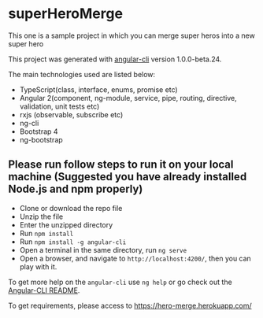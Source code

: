 # superHeroMerge
This one is a sample project in which you can merge super heros into a new super hero

This project was generated with [angular-cli](https://github.com/angular/angular-cli) version 1.0.0-beta.24.

The main technologies used are listed below:
* TypeScript(class, interface, enums, promise etc)
* Angular 2(component, ng-module, service, pipe, routing, directive, validation, unit tests etc)
* rxjs (observable, subscribe etc)
* ng-cli
* Bootstrap 4
* ng-bootstrap

## Please run follow steps to run it on your local machine (Suggested you have already installed Node.js and npm properly)
* Clone or download the repo file
* Unzip the file
* Enter the unzipped directory
* Run `npm install`
* Run `npm install -g angular-cli`
* Open a terminal in the same directory, run `ng serve`
* Open a browser, and navigate to `http://localhost:4200/`, then you can play with it.

To get more help on the `angular-cli` use `ng help` or go check out the [Angular-CLI README](https://github.com/angular/angular-cli/blob/master/README.md).

To get requirements, please access to https://hero-merge.herokuapp.com/
